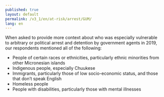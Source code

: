 ```yaml
---
published: true
layout: default
permalink: /v3_1/en/at-risk/arrest/GUM/
lang: en
---
```

When asked to provide more context about who was especially vulnerable to arbitrary or political arrest and detention by government agents in 2019, our respondents mentioned all of the following:  

- People of certain races or ethnicities, particularly ethnic minorities from other Micronesian islands 
- Indigenous people, especially Chuukese 
- Immigrants, particularly those of low socio-economic status, and those that don’t speak English 
- Homeless people 
- People with disabilities, particularly those with mental illnesses
